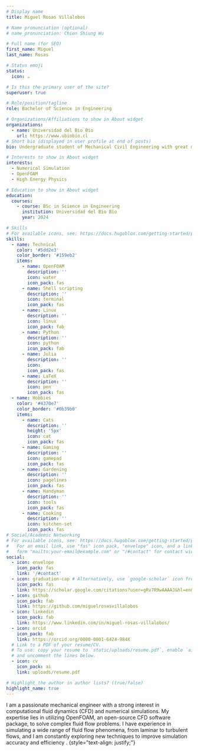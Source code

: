 ```yaml
---
# Display name
title: Miguel Rosas Villalobos 

# Name pronunciation (optional)
# name_pronunciation: Chien Shiung Wu

# Full name (for SEO)
first_name: Miguel
last_name: Rosas

# Status emoji
status:
  icon: ☕️

# Is this the primary user of the site?
superuser: true

# Role/position/tagline
role: Bachelor of Science in Engineering

# Organizations/Affiliations to show in About widget
organizations:
  - name: Universidad del Bio Bio
    url: https://www.ubiobio.cl
# Short bio (displayed in user profile at end of posts)
bio: Undergraduate student of Mechanical Civil Engineering with great motivation to develop his skills in the area of science, he stands out for his rigorousness and discipline in the tasks he undertakes, his insatiable curiosity and permanent self-demand.

# Interests to show in About widget
interests:
  - Numerical Simulation 
  - OpenFOAM
  - High Energy Physics

# Education to show in About widget
education:
  courses:
    - course: BSc in Science in Engineering
      institution: Universidad del Bio Bio 
      year: 2024

# Skills
# For available icons, see: https://docs.hugoblox.com/getting-started/page-builder/#icons
skills:
  - name: Technical
    color: '#5dd2e3'
    color_border: '#159eb2'
    items:
      - name: OpenFOAM 
        description: ''
        icon: water
        icon_pack: fas
      - name: Shell scripting 
        description: ''
        icon: terminal
        icon_pack: fas
      - name: Linux 
        description: ''
        icon: linux
        icon_pack: fab
      - name: Python
        description: ''
        icon: python
        icon_pack: fab
      - name: Julia
        description: ''
        icon: 
        icon_pack: fas
      - name: LaTeX
        description: ''
        icon: pen
        icon_pack: fas
  - name: Hobbies
    color: '#4370e7'
    color_border: '#0b39b0'
    items:
      - name: Cats
        description: ''
        height: '5px'
        icon: cat
        icon_pack: fas
      - name: Gaming
        description: ''
        icon: gamepad 
        icon_pack: fas
      - name: Gardening
        description: ''
        icon: pagelines
        icon_pack: fas
      - name: Handyman
        description: ''
        icon: tools
        icon_pack: fas
      - name: Cooking
        description: ''
        icon: kitchen-set
        icon_pack: fas
# Social/Academic Networking
# For available icons, see: https://docs.hugoblox.com/getting-started/page-builder/#icons
#   For an email link, use "fas" icon pack, "envelope" icon, and a link in the
#   form "mailto:your-email@example.com" or "/#contact" for contact widget.
social:
  - icon: envelope
    icon_pack: fas
    link: '/#contact'
  - icon: graduation-cap # Alternatively, use `google-scholar` icon from `ai` icon pack
    icon_pack: fas
    link: https://scholar.google.com/citations?user=gRv7R9wAAAAJ&hl=en&authuser=1
  - icon: github
    icon_pack: fab
    link: https://github.com/miguelrosasvillalobos
  - icon: linkedin
    icon_pack: fab
    link: https://www.linkedin.com/in/miguel-rosas-villalobos/
  - icon: orcid 
    icon_pack: fab
    link: https://orcid.org/0000-0001-6424-984X
  # Link to a PDF of your resume/CV.
  # To use: copy your resume to `static/uploads/resume.pdf`, enable `ai` icons in `params.yaml`,
  # and uncomment the lines below.
  - icon: cv
    icon_pack: ai
    link: uploads/resume.pdf

# Highlight the author in author lists? (true/false)
highlight_name: true
---
```


I am a passionate mechanical engineer with a strong interest in computational fluid dynamics (CFD) and numerical simulations. My expertise lies in utilizing OpenFOAM, an open-source CFD software package, to solve complex fluid flow problems. I have experience in simulating a wide range of fluid flow phenomena, from laminar to turbulent flows, and I am constantly exploring new techniques to improve simulation accuracy and efficiency .
{style="text-align: justify;"}
